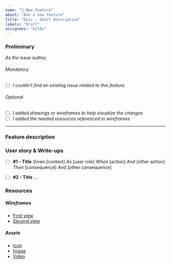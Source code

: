 ```yaml
---
name: "🎯 New feature"
about: "Ask a new feature"
title: "Epic - Short description"
labels: "Draft"
assignees: "bil0u"
---
```


### Preliminary

_As the issue author,_

###### _Mandatory_

- [ ] _I couldn't find an existing issue related to this feature_

###### _Optional_

- [ ] _I added drawings or wireframes to help visualize the changes_
- [ ] _I added the needed resources referenced in wireframes_

---

### Feature description

<!--
Explain the new feature here.
-->

### User story & Write-ups

<!--
Describe all scenarios that should be covered by the feature.
One story (ex. User login) may have multiple scenarios (ex. Logging success or fail).
-->

- [ ] **#1 - Title**
      _Given_ [context]
      _As_ [user role]
      _When_ [action]
      _And_ [other action]
      _Then_ [consequence]
      _And_ [other consequence]

- [ ] **#2 - Title**
      ...

### Resources

<!--
Provide all needed resources to carry out the development of this feature.
-->

##### Wireframes

- [First view](https://design.url.here)
- [Second view](https://design.url.here)

##### Assets

- [Icon](https://design.url.here)
- [Image](https://design.url.here)
- [Video](https://design.url.here)
